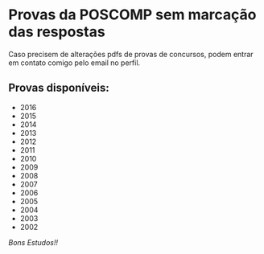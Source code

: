 # Provas da POSCOMP sem marcação das respostas

Caso precisem de alterações pdfs de provas de concursos, podem entrar em contato comigo pelo email no perfil.

## Provas disponíveis:
* 2016
* 2015
* 2014
* 2013
* 2012
* 2011
* 2010
* 2009
* 2008
* 2007
* 2006
* 2005
* 2004
* 2003
* 2002


*Bons Estudos!!*

